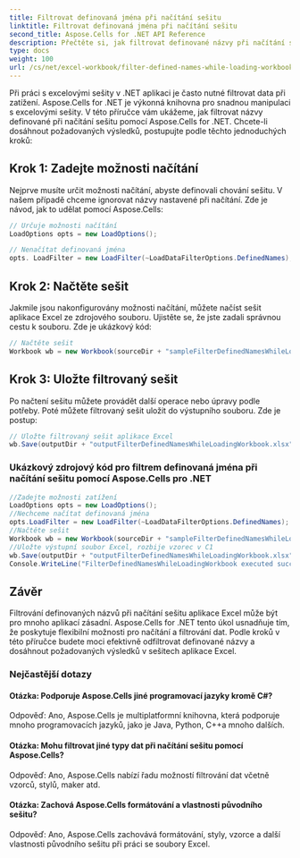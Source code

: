 ```yaml
---
title: Filtrovat definovaná jména při načítání sešitu
linktitle: Filtrovat definovaná jména při načítání sešitu
second_title: Aspose.Cells for .NET API Reference
description: Přečtěte si, jak filtrovat definované názvy při načítání sešitu aplikace Excel pomocí Aspose.Cells for .NET.
type: docs
weight: 100
url: /cs/net/excel-workbook/filter-defined-names-while-loading-workbook/
---
```

Při práci s excelovými sešity v .NET aplikaci je často nutné filtrovat data při zatížení. Aspose.Cells for .NET je výkonná knihovna pro snadnou manipulaci s excelovými sešity. V této příručce vám ukážeme, jak filtrovat názvy definované při načítání sešitu pomocí Aspose.Cells for .NET. Chcete-li dosáhnout požadovaných výsledků, postupujte podle těchto jednoduchých kroků:

## Krok 1: Zadejte možnosti načítání

Nejprve musíte určit možnosti načítání, abyste definovali chování sešitu. V našem případě chceme ignorovat názvy nastavené při načítání. Zde je návod, jak to udělat pomocí Aspose.Cells:

```csharp
// Určuje možnosti načítání
LoadOptions opts = new LoadOptions();

// Nenačítat definovaná jména
opts. LoadFilter = new LoadFilter(~LoadDataFilterOptions.DefinedNames);
```

## Krok 2: Načtěte sešit

Jakmile jsou nakonfigurovány možnosti načítání, můžete načíst sešit aplikace Excel ze zdrojového souboru. Ujistěte se, že jste zadali správnou cestu k souboru. Zde je ukázkový kód:

```csharp
// Načtěte sešit
Workbook wb = new Workbook(sourceDir + "sampleFilterDefinedNamesWhileLoadingWorkbook.xlsx", opts);
```

## Krok 3: Uložte filtrovaný sešit

Po načtení sešitu můžete provádět další operace nebo úpravy podle potřeby. Poté můžete filtrovaný sešit uložit do výstupního souboru. Zde je postup:

```csharp
// Uložte filtrovaný sešit aplikace Excel
wb.Save(outputDir + "outputFilterDefinedNamesWhileLoadingWorkbook.xlsx");
```

### Ukázkový zdrojový kód pro filtrem definovaná jména při načítání sešitu pomocí Aspose.Cells pro .NET 
```csharp
//Zadejte možnosti zatížení
LoadOptions opts = new LoadOptions();
//Nechceme načítat definovaná jména
opts.LoadFilter = new LoadFilter(~LoadDataFilterOptions.DefinedNames);
//Načtěte sešit
Workbook wb = new Workbook(sourceDir + "sampleFilterDefinedNamesWhileLoadingWorkbook.xlsx", opts);
//Uložte výstupní soubor Excel, rozbije vzorec v C1
wb.Save(outputDir + "outputFilterDefinedNamesWhileLoadingWorkbook.xlsx");
Console.WriteLine("FilterDefinedNamesWhileLoadingWorkbook executed successfully.");
```

## Závěr

Filtrování definovaných názvů při načítání sešitu aplikace Excel může být pro mnoho aplikací zásadní. Aspose.Cells for .NET tento úkol usnadňuje tím, že poskytuje flexibilní možnosti pro načítání a filtrování dat. Podle kroků v této příručce budete moci efektivně odfiltrovat definované názvy a dosáhnout požadovaných výsledků v sešitech aplikace Excel.


### Nejčastější dotazy

#### Otázka: Podporuje Aspose.Cells jiné programovací jazyky kromě C#?
    
Odpověď: Ano, Aspose.Cells je multiplatformní knihovna, která podporuje mnoho programovacích jazyků, jako je Java, Python, C++a mnoho dalších.

#### Otázka: Mohu filtrovat jiné typy dat při načítání sešitu pomocí Aspose.Cells?
    
Odpověď: Ano, Aspose.Cells nabízí řadu možností filtrování dat včetně vzorců, stylů, maker atd.

#### Otázka: Zachová Aspose.Cells formátování a vlastnosti původního sešitu?
    
Odpověď: Ano, Aspose.Cells zachovává formátování, styly, vzorce a další vlastnosti původního sešitu při práci se soubory Excel.